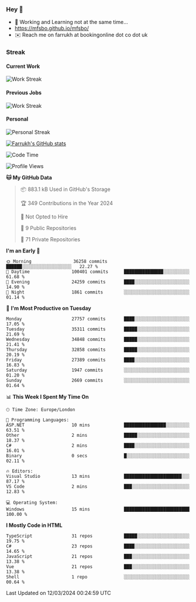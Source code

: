 ### Hey 👋

- 🏃 Working and Learning not at the same time...
- https://mfsbo.github.io/mfsbo/
- ✉️ Reach me on farrukh at bookingonline dot co dot uk

### Streak
#### Current Work
![Work Streak](https://streak-stats.demolab.com/?user=mfsbo)
#### Previous Jobs
![Work Streak](https://streak-stats.demolab.com/?user=farrukhcw)
#### Personal
![Personal Streak](https://streak-stats.demolab.com/?user=farrukhsubhani)

[![Farrukh's GitHub stats](https://github-readme-stats.vercel.app/api?username=mfsbo&hide=stars&count_private=true)](https://github.com/mfsbo/)

<!--START_SECTION:waka-->
![Code Time](http://img.shields.io/badge/Code%20Time-578%20hrs%2011%20mins-blue)

![Profile Views](http://img.shields.io/badge/Profile%20Views-0-blue)

**🐱 My GitHub Data** 

> 📦 883.1 kB Used in GitHub's Storage 
 > 
> 🏆 349 Contributions in the Year 2024
 > 
> 🚫 Not Opted to Hire
 > 
> 📜 9 Public Repositories 
 > 
> 🔑 71 Private Repositories 
 > 
**I'm an Early 🐤** 

```text
🌞 Morning                36258 commits       ██████░░░░░░░░░░░░░░░░░░░   22.27 % 
🌆 Daytime                100401 commits      ███████████████░░░░░░░░░░   61.68 % 
🌃 Evening                24259 commits       ████░░░░░░░░░░░░░░░░░░░░░   14.90 % 
🌙 Night                  1861 commits        ░░░░░░░░░░░░░░░░░░░░░░░░░   01.14 % 
```
📅 **I'm Most Productive on Tuesday** 

```text
Monday                   27757 commits       ████░░░░░░░░░░░░░░░░░░░░░   17.05 % 
Tuesday                  35311 commits       █████░░░░░░░░░░░░░░░░░░░░   21.69 % 
Wednesday                34848 commits       █████░░░░░░░░░░░░░░░░░░░░   21.41 % 
Thursday                 32858 commits       █████░░░░░░░░░░░░░░░░░░░░   20.19 % 
Friday                   27389 commits       ████░░░░░░░░░░░░░░░░░░░░░   16.83 % 
Saturday                 1947 commits        ░░░░░░░░░░░░░░░░░░░░░░░░░   01.20 % 
Sunday                   2669 commits        ░░░░░░░░░░░░░░░░░░░░░░░░░   01.64 % 
```


📊 **This Week I Spent My Time On** 

```text
🕑︎ Time Zone: Europe/London

💬 Programming Languages: 
ASP.NET                  10 mins             ████████████████░░░░░░░░░   63.51 % 
Other                    2 mins              █████░░░░░░░░░░░░░░░░░░░░   18.37 % 
C#                       2 mins              ████░░░░░░░░░░░░░░░░░░░░░   16.01 % 
Binary                   0 secs              █░░░░░░░░░░░░░░░░░░░░░░░░   02.11 % 

🔥 Editors: 
Visual Studio            13 mins             ██████████████████████░░░   87.17 % 
VS Code                  2 mins              ███░░░░░░░░░░░░░░░░░░░░░░   12.83 % 

💻 Operating System: 
Windows                  15 mins             █████████████████████████   100.00 % 
```

**I Mostly Code in HTML** 

```text
TypeScript               31 repos            █████░░░░░░░░░░░░░░░░░░░░   19.75 % 
C#                       23 repos            ████░░░░░░░░░░░░░░░░░░░░░   14.65 % 
JavaScript               21 repos            ███░░░░░░░░░░░░░░░░░░░░░░   13.38 % 
Vue                      21 repos            ███░░░░░░░░░░░░░░░░░░░░░░   13.38 % 
Shell                    1 repo              ░░░░░░░░░░░░░░░░░░░░░░░░░   00.64 % 
```




 Last Updated on 12/03/2024 00:24:59 UTC
<!--END_SECTION:waka-->
<!--
**mfsbo/mfsbo** is a ✨ _special_ ✨ repository because its `README.md` (this file) appears on your GitHub profile.

Here are some ideas to get you started:

- 🔭 I’m currently working on ...
- 🌱 I’m currently learning ...
- 👯 I’m looking to collaborate on ...
- 🤔 I’m looking for help with ...
- 💬 Ask me about ...
- 📫 How to reach me: ...
- 😄 Pronouns: ...
- ⚡ Fun fact: ...
-->
